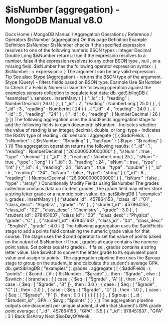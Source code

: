 # $isNumber (aggregation) - MongoDB Manual v8.0


Docs Home / MongoDB Manual / Aggregation Operations / Reference / Operators $isNumber (aggregation) On this page Definition Example Definition $isNumber $isNumber checks if the specified expression resolves to one of the
following numeric BSON types : Integer Decimal Double Long $isNumber returns: true if the expression resolves to a number. false if the expression resolves to any other BSON type , null , or
a missing field. $isNumber has the following operator expression syntax : { $isNumber : < expression > } The argument can be any valid expression . Tip See also: $type (Aggregation) - returns the BSON type of the argument. $type (Query) - filters fields based on BSON type. Example Use $isNumber to Check if a Field is Numeric Issue the following operation against the examples.sensors collection to populate test data: db. getSiblingDB ( "examples" ). sensors . insertMany ( [ { "_id" : 1 , "reading" : NumberDecimal ( 26.0 ) } , { "_id" : 2 , "reading" : NumberLong ( 25.0 ) } , { "_id" : 3 , "reading" : NumberInt ( 24 ) } , { "_id" : 4 , "reading" : 24.0 } , { "_id" : 5 , "reading" : "24" } , { "_id" : 6 , "reading" : [ NumberDecimal ( 26 ) ]} ]) The following aggregation uses the $addFields aggregation
stage to add the following fields to each document: isNumber -  Indicates whether the value of reading is an
integer, decimal, double, or long. type - Indicates the BSON type of reading . db. sensors . aggregate ( [ { $addFields : { "isNumber" : { $isNumber : "$reading" } , "hasType" : { $type : "$reading" } } }]) The aggregation operation returns the following results: { "_id" : 1 , "reading" : NumberDecimal ( "26.0000000000000" ) , "isNum " : true , "type" : "decimal" } { "_id" : 2 , "reading" : NumberLong ( 25 ) , "isNum " : true , "type" : "long" } { "_id" : 3 , "reading" : 24 , "isNum " : true , "type" : "int" } { "_id" : 4 , "reading" : 24 , "isNum " : true , "type" : "double" } { "_id" : 5 , "reading" : "24" , "isNum " : false , "type" : "string" } { "_id" : 6 , "reading" : [ NumberDecimal ( "26.0000000000000" ) ] , "isNum " : false , "type" : "array" } Conditionally Modify Fields using $isNumber The grades collection contains data on student grades. The grade field may either store a string letter grade or a numeric point value. db. getSiblingDB ( "examples" ). grades . insertMany ( [ { "student_id" : 457864153 , "class_id" : "01" , "class_desc" : "Algebra" , "grade" : "A" } , { "student_id" : 457864153 , "class_id" : "02" , "class_desc" : "Chemistry" , "grade" : 3.0 } , { "student_id" : 978451637 , "class_id" : "03" , "class_desc" : "Physics" , "grade" : "C" } , { "student_id" : 978451637 , "class_id" : "04" , "class_desc" : "English" , "grade" : 4.0 } ]) The following aggregation uses the $addFields stage to add a points field containing the numeric grade value for that course. The
stage uses the $cond operator to set the value of points based on the output of $isNumber : If true , grades already contains the numeric point value.
Set points equal to grades . If false , grades contains a string letter value. Use $switch to convert the letter grade to its equivalent
point value and assign to points . The aggregation pipeline then uses the $group stage to
group on the student_id and calculate the student's average GPA. db. getSiblingDB ( "examples" ). grades . aggregate ( [ { $addFields : { "points" : { $cond : { if : { $isNumber : "$grade" } , then : "$grade" , else : { $switch : { branches : [ { case : { $eq : [ "$grade" , "A" ]} , then : 4.0 } , { case : { $eq : [ "$grade" , "B" ]} , then : 3.0 } , { case : { $eq : [ "$grade" , "C" ]} , then : 2.0 } , { case : { $eq : [ "$grade" , "D" ]} , then : 1.0 } , { case : { $eq : [ "$grade" , "F" ]} , then : 0.0 } ] } } } } } } , { $group : { _id : "$student_id" , GPA : { $avg : "$points" } } } ]) The aggregation pipeline outputs one document per unique student_id with that student's GPA grade point average: { "_id" : 457864153 , "GPA" : 3.5 } { "_id" : 978451637 , "GPA" : 3 } Back $isArray Next $isoDayOfWeek
